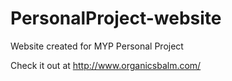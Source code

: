 # PersonalProject-website
Website created for MYP Personal Project

Check it out at http://www.organicsbalm.com/
